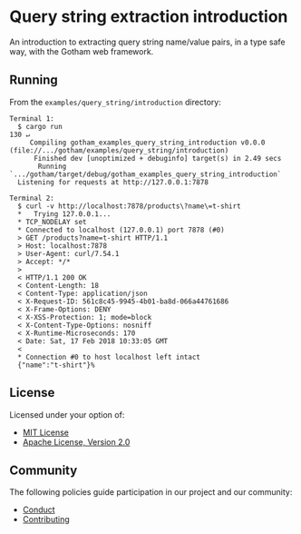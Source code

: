 # Query string extraction introduction

An introduction to extracting query string name/value pairs, in a type safe way, with the Gotham web framework.

## Running

From the `examples/query_string/introduction` directory:

```
Terminal 1:
  $ cargo run                                                                                                                                                                                                                     130 ↵
     Compiling gotham_examples_query_string_introduction v0.0.0 (file://.../gotham/examples/query_string/introduction)
      Finished dev [unoptimized + debuginfo] target(s) in 2.49 secs
       Running `.../gotham/target/debug/gotham_examples_query_string_introduction`
  Listening for requests at http://127.0.0.1:7878

Terminal 2:
  $ curl -v http://localhost:7878/products\?name\=t-shirt
  *   Trying 127.0.0.1...
  * TCP_NODELAY set
  * Connected to localhost (127.0.0.1) port 7878 (#0)
  > GET /products?name=t-shirt HTTP/1.1
  > Host: localhost:7878
  > User-Agent: curl/7.54.1
  > Accept: */*
  >
  < HTTP/1.1 200 OK
  < Content-Length: 18
  < Content-Type: application/json
  < X-Request-ID: 561c8c45-9945-4b01-ba8d-066a44761686
  < X-Frame-Options: DENY
  < X-XSS-Protection: 1; mode=block
  < X-Content-Type-Options: nosniff
  < X-Runtime-Microseconds: 170
  < Date: Sat, 17 Feb 2018 10:33:05 GMT
  <
  * Connection #0 to host localhost left intact
  {"name":"t-shirt"}%

```

## License

Licensed under your option of:

* [MIT License](../../LICENSE-MIT)
* [Apache License, Version 2.0](../../LICENSE-APACHE)

## Community

The following policies guide participation in our project and our community:

* [Conduct](../../CODE_OF_CONDUCT.md)
* [Contributing](../../CONTRIBUTING.md)
